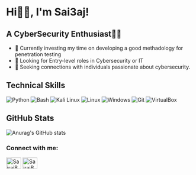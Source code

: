 # Hi👋🏻, I'm Sai3aj!
<!--<img align="right" alt="Coding" width="300" src="https://blog.imarticus.org/wp-content/uploads/2021/12/djbwgfw.gif">-->


## A CyberSecurity Enthusiast👨‍💻

- 🔭 Currently investing my time on developing a good methadology for penetration testing
- 🥅 Looking for Entry-level roles in Cybersecurity or IT
- 👯 Seeking connections with individuals passionate about cybersecurity.

## Technical Skills
![Python](https://img.shields.io/badge/Python-FFD43B?style=for-the-badge&logo=python&logoColor=blue) 
![Bash](https://img.shields.io/badge/Shell_Script-121011?style=for-the-badge&logo=gnu-bash&logoColor=white) 
![Kali Linux](https://img.shields.io/badge/Kali_Linux-557C94?style=for-the-badge&logo=kali-linux&logoColor=white)
![Linux](https://img.shields.io/badge/Linux-FCC624?style=for-the-badge&logo=linux&logoColor=black)
![Windows](https://img.shields.io/badge/Windows-0078D6?style=for-the-badge&logo=windows&logoColor=white)
![Git](https://img.shields.io/badge/GIT-E44C30?style=for-the-badge&logo=git&logoColor=white)
![VirtualBox](https://img.shields.io/badge/VirtualBox-21416b?style=for-the-badge&logo=VirtualBox&logoColor=white)


## GitHub Stats

![Anurag's GitHub stats](https://github-readme-stats.vercel.app/api?username=sairaj&show_icons=true&theme=gruvbox)

<h3 align="left">Connect with me:</h3>
<p align="left">
<a href="https://twitter.com/SairajBarve67" target="blank"><img align="center" src="https://cdn.jsdelivr.net/gh/devicons/devicon@latest/icons/twitter/twitter-original.svg" alt="SairajBarve67" height="30" width="40" /></a>
<a href="https://linkedin.com/in/sairaj-barve-85713b264/" target="_blank"><img align="center" src="https://raw.githubusercontent.com/rahuldkjain/github-profile-readme-generator/master/src/images/icons/Social/linked-in-alt.svg" alt="SairajBarve_" height="30" width="40" /></a>
</p>

